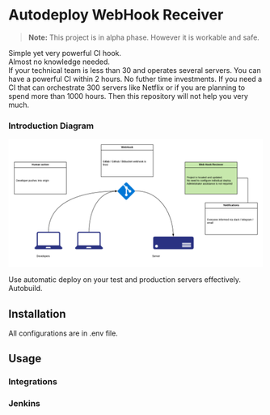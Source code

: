 # Autodeploy WebHook Receiver
> **Note:** This project is in alpha phase. However it is workable and safe.


Simple yet very powerful CI hook.  
Almost no knowledge needed.  
If your technical team is less than 30 and operates several servers. You can have a powerful CI within 2 hours. No futher time investments.
If you need a CI that can orchestrate 300 servers like Netflix or if you are planning to spend more than 1000 hours. Then this repository will not help you very much.


### Introduction Diagram
![MacDown Screenshot](https://github.com/drmax24/autodeploy-webhook-receiver/blob/master/docs/Intro%20Diagram.png?raw=true)

Use automatic deploy on your test and production servers effectively.
Autobuild.

## Installation
All configurations are in .env file.


## Usage


### Integrations


### Jenkins
